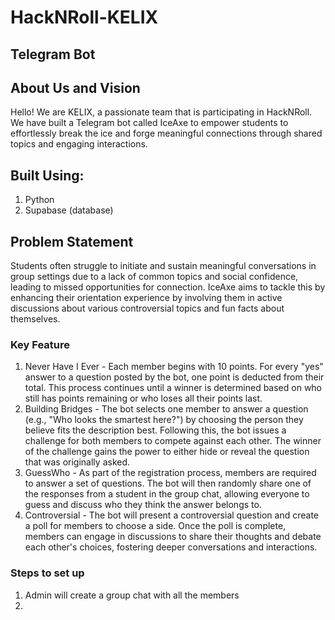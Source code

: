 # HackNRoll-KELIX

## Telegram Bot

## About Us and Vision
Hello! We are KELIX, a passionate team that is participating in HackNRoll. We have built a Telegram bot called IceAxe to empower students to effortlessly break the ice and forge meaningful connections through shared topics and engaging interactions.

## Built Using:
1. Python
2. Supabase (database)

## Problem Statement
Students often struggle to initiate and sustain meaningful conversations in group settings due to a lack of common topics and social confidence, leading to missed opportunities for connection. IceAxe aims to tackle this by enhancing their orientation experience by involving them in active discussions about various controversial topics and fun facts about themselves.

### Key Feature
1. Never Have I Ever - Each member begins with 10 points. For every "yes" answer to a question posted by the bot, one point is deducted from their total. This process continues until a winner is determined based on who still has points remaining or who loses all their points last.
2. Building Bridges - The bot selects one member to answer a question (e.g., "Who looks the smartest here?") by choosing the person they believe fits the description best. Following this, the bot issues a challenge for both members to compete against each other. The winner of the challenge gains the power to either hide or reveal the question that was originally asked.
3. GuessWho - As part of the registration process, members are required to answer a set of questions. The bot will then randomly share one of the responses from a student in the group chat, allowing everyone to guess and discuss who they think the answer belongs to.
4. Controversial - The bot will present a controversial question and create a poll for members to choose a side. Once the poll is complete, members can engage in discussions to share their thoughts and debate each other's choices, fostering deeper conversations and interactions.

### Steps to set up
1. Admin will create a group chat with all the members
2. 
